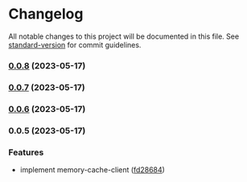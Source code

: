 # Changelog

All notable changes to this project will be documented in this file. See [standard-version](https://github.com/conventional-changelog/standard-version) for commit guidelines.

### [0.0.8](https://github.com/i1kazantsev/memory-cache-client/compare/v0.0.7...v0.0.8) (2023-05-17)

### [0.0.7](https://github.com/i1kazantsev/memory-cache-client/compare/v0.0.6...v0.0.7) (2023-05-17)

### [0.0.6](https://github.com/i1kazantsev/memory-cache-client/compare/v0.0.5...v0.0.6) (2023-05-17)

### 0.0.5 (2023-05-17)


### Features

* implement memory-cache-client ([fd28684](https://github.com/i1kazantsev/memory-cache-client/commit/fd28684e15fb11b55de605b28dd0653654a3af06))

